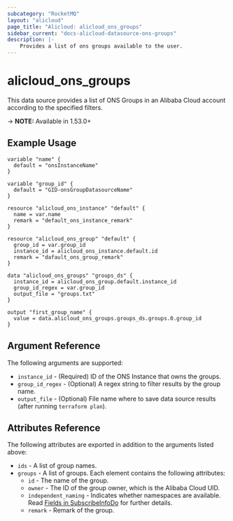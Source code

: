 ```yaml
---
subcategory: "RocketMQ"
layout: "alicloud"
page_title: "Alicloud: alicloud_ons_groups"
sidebar_current: "docs-alicloud-datasource-ons-groups"
description: |-
    Provides a list of ons groups available to the user.
---
```


# alicloud\_ons\_groups

This data source provides a list of ONS Groups in an Alibaba Cloud account according to the specified filters.

-> **NOTE:** Available in 1.53.0+

## Example Usage

```
variable "name" {
  default = "onsInstanceName"
}

variable "group_id" {
  default = "GID-onsGroupDatasourceName"
}

resource "alicloud_ons_instance" "default" {
  name = var.name
  remark = "default_ons_instance_remark"
}

resource "alicloud_ons_group" "default" {
  group_id = var.group_id
  instance_id = alicloud_ons_instance.default.id
  remark = "dafault_ons_group_remark"
}

data "alicloud_ons_groups" "groups_ds" {
  instance_id = alicloud_ons_group.default.instance_id
  group_id_regex = var.group_id
  output_file = "groups.txt"
}

output "first_group_name" {
  value = data.alicloud_ons_groups.groups_ds.groups.0.group_id
}
```

## Argument Reference

The following arguments are supported:

* `instance_id` - (Required) ID of the ONS Instance that owns the groups.
* `group_id_regex` - (Optional) A regex string to filter results by the group name. 
* `output_file` - (Optional) File name where to save data source results (after running `terraform plan`).

## Attributes Reference

The following attributes are exported in addition to the arguments listed above:

* `ids` - A list of group names.
* `groups` - A list of groups. Each element contains the following attributes:
  * `id` - The name of the group.
  * `owner` - The ID of the group owner, which is the Alibaba Cloud UID.
  * `independent_naming` - Indicates whether namespaces are available. Read [Fields in SubscribeInfoDo](https://www.alibabacloud.com/help/doc-detail/29619.html) for further details.
  * `remark` - Remark of the group.
